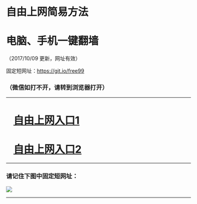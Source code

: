 ﻿# 自由上网简易方法

# 电脑、手机一键翻墙

（2017/10/09 更新，网址有效）

固定短网址：https://git.io/free99

### （微信如打不开，请转到浏览器打开）


***





# &nbsp;&nbsp; <a href="http://ft304011101.fwq-tz-1001.info/fwqtz01.html?t=100900130637 " target="_blank">自由上网入口1</a>
# &nbsp;&nbsp; <a href="http://ft1319615245.fwq-tz-1002.info/fwqtz02.html?t=100900112838 " target="_blank">自由上网入口2</a>
***

### 请记住下图中固定短网址：

<img src="https://s3-us-west-2.amazonaws.com/fwq-1001/yjfq-20170905okok.png" /> 


***

